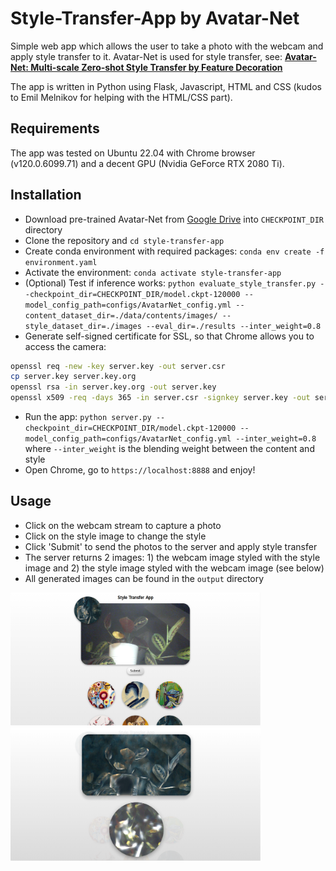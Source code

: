 # Style-Transfer-App by Avatar-Net

Simple web app which allows the user to take a photo with the webcam and apply style transfer to it. 
Avatar-Net is used for style transfer, see:
[__Avatar-Net: Multi-scale Zero-shot Style Transfer by Feature Decoration__](https://arxiv.org/abs/1805.03857)

The app is written in Python using Flask, Javascript, HTML and CSS (kudos to Emil Melnikov for helping with the HTML/CSS part).

## Requirements
The app was tested on Ubuntu 22.04 with Chrome browser (v120.0.6099.71) and a decent GPU (Nvidia GeForce RTX 2080 Ti).

## Installation
- Download pre-trained Avatar-Net from [Google Drive](https://drive.google.com/open?id=1_7x93xwZMhCL-kLrz4B2iZ01Y8Q7SlTX) into `CHECKPOINT_DIR` directory
- Clone the repository and `cd style-transfer-app`
- Create conda environment with required packages: `conda env create -f environment.yaml`
- Activate the environment: `conda activate style-transfer-app`
- (Optional) Test if inference works:
  `python evaluate_style_transfer.py --checkpoint_dir=CHECKPOINT_DIR/model.ckpt-120000 --model_config_path=configs/AvatarNet_config.yml --content_dataset_dir=./data/contents/images/ --style_dataset_dir=./images --eval_dir=./results --inter_weight=0.8`
- Generate self-signed certificate for SSL, so that Chrome allows you to access the camera:
```bash
openssl req -new -key server.key -out server.csr
cp server.key server.key.org
openssl rsa -in server.key.org -out server.key
openssl x509 -req -days 365 -in server.csr -signkey server.key -out server.crt
```
- Run the app: `python server.py --checkpoint_dir=CHECKPOINT_DIR/model.ckpt-120000 --model_config_path=configs/AvatarNet_config.yml --inter_weight=0.8`
  where `--inter_weight` is the blending weight between the content and style
- Open Chrome, go to `https://localhost:8888` and enjoy!

## Usage
- Click on the webcam stream to capture a photo
- Click on the style image to change the style
- Click 'Submit' to send the photos to the server and apply style transfer
- The server returns 2 images: 1) the webcam image styled with the style image and 2) the style image styled with the webcam image (see below)
- All generated images can be found in the `output` directory

<img src="data/img_capture.png" width="400"/> <img src="data/style_transfered.png" width="400"/> 